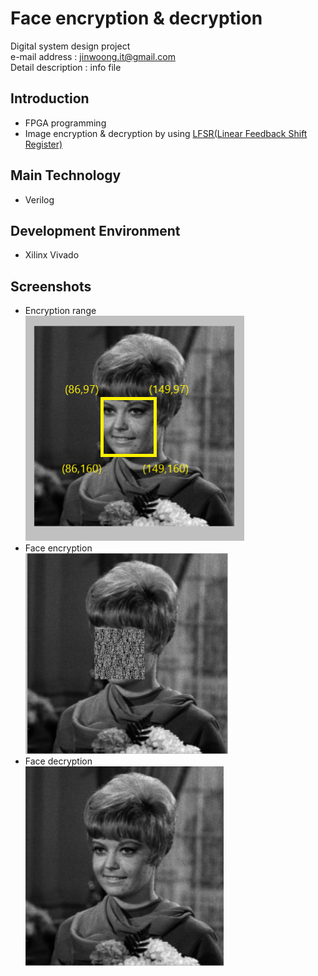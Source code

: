 # Face encryption & decryption
Digital system design project  
e-mail address : jinwoong.it@gmail.com  
Detail description : info file  

## Introduction
- FPGA programming   
- Image encryption & decryption by using [LFSR(Linear Feedback Shift Register)](https://simplefpga.blogspot.com/2013/02/random-number-generator-in-verilog-fpga.html)  

## Main Technology
- Verilog  

## Development Environment
- Xilinx Vivado  

## Screenshots
- Encryption range  
![er_diagram](./img/face.png)  
- Face encryption  
![er_physic](./img/scramble_face.png)  
- Face decryption  
![homepage](./img/descramble_face.png)